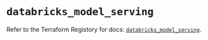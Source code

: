 # `databricks_model_serving`

Refer to the Terraform Registory for docs: [`databricks_model_serving`](https://registry.terraform.io/providers/databricks/databricks/1.25.0/docs/resources/model_serving).

